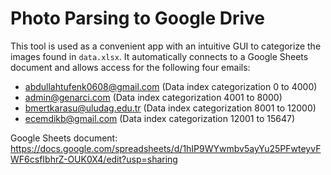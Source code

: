# Photo Parsing to Google Drive
This tool is used as a convenient app with an intuitive GUI to categorize the images found in `data.xlsx`. It automatically connects to a Google Sheets document and allows access for the following four emails:
- abdullahtufenk0608@gmail.com (Data index categorization 0 to 4000)
- admin@genarci.com (Data index categorization 4001 to 8000)
- bmertkarasu@uludag.edu.tr (Data index categorization 8001 to 12000)
- ecemdikb@gmail.com (Data index categorization 12001 to 15647)

Google Sheets document: https://docs.google.com/spreadsheets/d/1hIP9WYwmbv5ayYu25PFwteyvFWF6csfIbhrZ-OUK0X4/edit?usp=sharing

